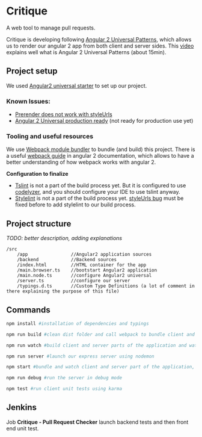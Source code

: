 # Critique

A web tool to manage pull requests.

Critique is developing following [Angular 2 Universal Patterns](https://github.com/angular/universal), which allows us to render our angular 2 app from both client and server sides.
This [video](https://www.youtube.com/watch?v=TCj_oC3m6_U) explains well what is Angular 2 Universal Patterns (about 15min).

## Project setup

We used [Angular2 universal starter](https://github.com/angular/universal-starter) to set up our project.

### Known Issues: 
 - [Prerender does not work with styleUrls](https://github.com/angular/universal/issues/294)
 - [Angular 2 Universal production ready](https://github.com/angular/universal/issues/247) (not ready for production use yet)

### Tooling and useful resources
We use [Webpack module bundler](https://webpack.github.io/) to bundle (and build) this project. 
There is a useful [webpack guide](https://angular.io/docs/ts/latest/guide/webpack.html) in angular 2 documentation, which allows to have a better understanding of how webpack works with angular 2.

**Configuration to finalize**
 - [Tslint](https://palantir.github.io/tslint/) is not a part of the build process yet. But it is configured to use [codelyzer](https://github.com/mgechev/codelyzer), and you should configure your IDE to use tslint anyway.
 - [Stylelint](http://stylelint.io/) is not a part of the build process yet. [styleUrls bug](https://github.com/angular/universal/issues/294) must be fixed before to add stylelint to our build process.  

## Project structure

*TODO: better description, adding explanations*

```
/src              
    /app                //Angular2 application sources
    /backend            //Backend sources
    /index.html         //HTML container for the app
    /main.browser.ts    //bootstart Angular2 application
    /main.node.ts       //configure Angular2 universal
    /server.ts          //configure our server
    /typings.d.ts       //Custom Type Definitions (a lot of comment in there explaining the purpose of this file)
```

## Commands

```bash
npm install #installation of dependencies and typings

npm run build #clean dist folder and call webpack to bundle client and server parts of the application

npm run watch #build client and server parts of the application and watch for changes in sources

npm run server #launch our express server using nodemon

npm start #bundle and watch client and server part of the application, and run our express server. Server restart automatically when sources changed, but navigator doesn't refresh the page by itself.

npm run debug #run the server in debug mode

npm test #run client unit tests using karma
```

## Jenkins
Job **Critique - Pull Request Checker** launch backend tests and then front end unit test.
